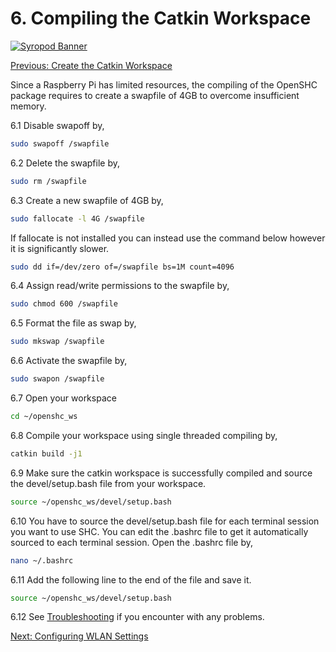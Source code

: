 # 6. Compiling the Catkin Workspace

[![Syropod Banner](https://i.imgur.com/QyMTwG3.jpg "CSIRO Robotics")](https://research.csiro.au/robotics/)

[Previous: Create the Catkin Workspace](shc_raspi_compile_workspace.md)

Since a Raspberry Pi has limited resources, the compiling of the OpenSHC package requires to create a swapfile of 4GB to overcome insufficient memory.

6.1 Disable swapoff by,

```bash
sudo swapoff /swapfile
```

6.2 Delete the swapfile by,

```bash
sudo rm /swapfile
```

6.3 Create a new swapfile of 4GB by,

```bash
sudo fallocate -l 4G /swapfile
```

If fallocate is not installed you can instead use the command below however it is significantly slower.

```bash
sudo dd if=/dev/zero of=/swapfile bs=1M count=4096
```

6.4 Assign read/write permissions to the swapfile by,

```bash
sudo chmod 600 /swapfile
```

6.5 Format the file as swap by,

```bash
sudo mkswap /swapfile
```

6.6 Activate the swapfile by,

```bash
sudo swapon /swapfile
```

6.7 Open your workspace

```bash
cd ~/openshc_ws
```

6.8 Compile your workspace using single threaded compiling by,

```bash
catkin build -j1
```

6.9 Make sure the catkin workspace is successfully compiled and source the devel/setup.bash file from your workspace.

```bash
source ~/openshc_ws/devel/setup.bash
```

6.10 You have to source the devel/setup.bash file for each terminal session you want to use SHC. You can edit the .bashrc file to get it automatically sourced to each terminal session. Open the .bashrc file by,

```bash
nano ~/.bashrc
```

6.11 Add the following line to the end of the file and save it.

```bash
source ~/openshc_ws/devel/setup.bash
```

6.12 See [Troubleshooting](troubleshooting.md) if you encounter with any problems.

[Next: Configuring WLAN Settings](shc_raspi_configure_wlan.md)
